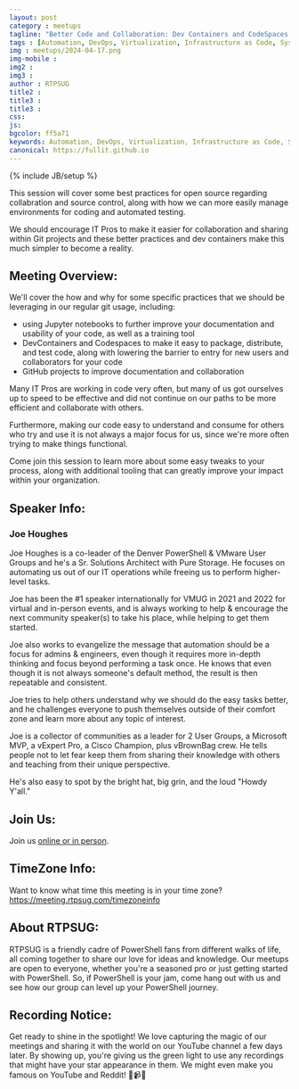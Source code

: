 ```yaml
---
layout: post
category : meetups
tagline: "Better Code and Collaboration: Dev Containers and CodeSpaces (Joe Houghes)"
tags : [Automation, DevOps, Virtualization, Infrastructure as Code, System Administration]
img : meetups/2024-04-17.png
img-mobile : 
img2 : 
img3 : 
author : RTPSUG
title2 : 
title3 : 
title3 : 
css: 
js: 
bgcolor: ff5a71
keywords: Automation, DevOps, Virtualization, Infrastructure as Code, System Administration
canonical: https://fullit.github.io
---
```

{% include JB/setup %}

This session will cover some best practices for open source regarding collabration and source control, along with how we can more easily manage environments for coding and automated testing.

We should encourage IT Pros to make it easier for collaboration and sharing within Git projects and these better practices and dev containers make this much simpler to become a reality.

<!--more-->

## Meeting Overview:

We'll cover the how and why for some specific practices that we should be leveraging in our regular git usage, including:

- using Jupyter notebooks to further improve your documentation and usability of your code, as well as a training tool
- DevContainers and Codespaces to make it easy to package, distribute, and test code, along with lowering the barrier to entry for new users and collaborators for your code
- GitHub projects to improve documentation and collaboration

Many IT Pros are working in code very often, but many of us got ourselves up to speed to be effective and did not continue on our paths to be more efficient and collaborate with others.

Furthermore, making our code easy to understand and consume for others who try and use it is not always a major focus for us, since we're more often trying to make things functional.

Come join this session to learn more about some easy tweaks to your process, along with additional tooling that can greatly improve your impact within your organization.


## Speaker Info:

### Joe Houghes

Joe Houghes is a co-leader of the Denver PowerShell & VMware User Groups and he's a Sr. Solutions Architect with Pure Storage. He focuses on automating us out of our IT operations while freeing us to perform higher-level tasks.

Joe has been the #1 speaker internationally for VMUG in 2021 and 2022 for virtual and in-person events, and is always working to help & encourage the next community speaker(s) to take his place, while helping to get them started.

Joe also works to evangelize the message that automation should be a focus for admins & engineers, even though it requires more in-depth thinking and focus beyond performing a task once. He knows that even though it is not always someone's default method, the result is then repeatable and consistent.

Joe tries to help others understand why we should do the easy tasks better, and he challenges everyone to push themselves outside of their comfort zone and learn more about any topic of interest.

Joe is a collector of communities as a leader for 2 User Groups, a Microsoft MVP, a vExpert Pro, a Cisco Champion, plus vBrownBag crew. He tells people not to let fear keep them from sharing their knowledge with others and teaching from their unique perspective.

He's also easy to spot by the bright hat, big grin, and the loud "Howdy Y'all."


## Join Us:

Join us [online or in person](https://www.meetup.com/research-triangle-powershell-users-group/events/300426674/). 

## TimeZone Info:

Want to know what time this meeting is in your time zone?
https://meeting.rtpsug.com/timezoneinfo

## About RTPSUG:

RTPSUG is a friendly cadre of PowerShell fans from different walks of life, all coming together to share our love for ideas and knowledge. Our meetups are open to everyone, whether you're a seasoned pro or just getting started with PowerShell. So, if PowerShell is your jam, come hang out with us and see how our group can level up your PowerShell journey.

## Recording Notice:

Get ready to shine in the spotlight! We love capturing the magic of our meetings and sharing it with the world on our YouTube channel a few days later. By showing up, you're giving us the green light to use any recordings that might have your star appearance in them. We might even make you famous on YouTube and Reddit!
🌟📹😄


